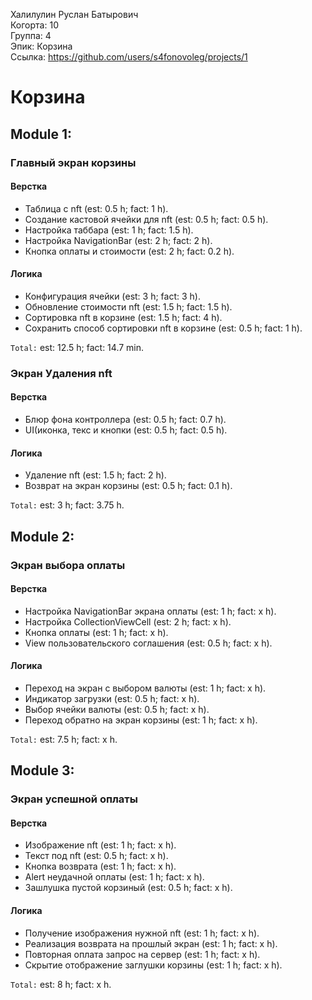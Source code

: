 Халилулин Руслан Батырович
<br /> Когорта: 10
<br /> Группа: 4
<br /> Эпик: Корзина
<br /> Ссылка: https://github.com/users/s4fonovoleg/projects/1

# Корзина


## Module 1:
### Главный экран корзины
#### Верстка
- Таблица с nft (est: 0.5 h; fact: 1 h).
- Создание кастовой ячейки для nft (est: 0.5 h; fact: 0.5 h).
- Настройка таббара (est: 1 h; fact: 1.5 h).
- Настройка NavigationBar (est: 2 h; fact: 2 h).
- Кнопка оплаты и стоимости (est: 2 h; fact: 0.2 h).

#### Логика
- Конфигурация ячейки (est: 3 h; fact: 3 h).
- Обновление стоимости nft (est: 1.5 h; fact: 1.5 h).
- Сортировка nft в корзине (est: 1.5 h; fact: 4 h).
- Сохранить способ сортировки nft в корзине (est: 0.5 h; fact: 1 h).

`Total:` est: 12.5 h; fact: 14.7 min.

### Экран Удаления nft
#### Верстка
- Блюр фона контроллера (est: 0.5 h; fact: 0.7 h).
- UI(иконка, текс и кнопки (est: 0.5 h; fact: 0.5 h).

#### Логика
- Удаление nft (est: 1.5 h; fact: 2 h).
- Возврат на экран корзины (est: 0.5 h; fact: 0.1 h).

`Total:` est: 3 h; fact: 3.75 h.


## Module 2:
### Экран выбора оплаты
#### Верстка
- Настройка NavigationBar экрана оплаты (est: 1 h; fact: x h).
- Настройка CollectionViewCell (est: 2 h; fact: x h).
- Кнопка оплаты (est: 1 h; fact: x h).
- View пользовательского соглашения (est: 0.5 h; fact: x h).

#### Логика
- Переход на экран с выбором валюты (est: 1 h; fact: x h).
- Индикатор загрузки (est: 0.5 h; fact: x h).
- Выбор ячейки валюты (est: 0.5 h; fact: x h).
- Переход обратно на экран корзины (est: 1 h; fact: x h).

`Total:` est: 7.5 h; fact: x h.

## Module 3:
### Экран успешной оплаты
#### Верстка
- Изображение nft (est: 1 h; fact: x h).
- Текст под nft (est: 0.5 h; fact: x h).
- Кнопка возврата (est: 1 h; fact: x h).
- Alert неудачной оплаты (est: 1 h; fact: x h).
- Зашлушка пустой корзиный (est: 0.5 h; fact: x h).

#### Логика
- Получение изображения нужной nft (est: 1 h; fact: x h).
- Реализация возврата на прошлый экран (est: 1 h; fact: x h).
- Повторная оплата запрос на сервер (est: 1 h; fact: x h).
- Скрытие отображение заглушки корзины (est: 1 h; fact: x h).

`Total:` est: 8 h; fact: x h.
